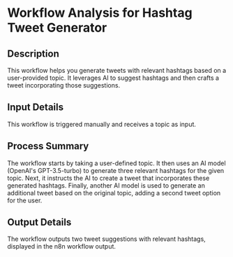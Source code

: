 # Workflow Analysis for Hashtag Tweet Generator

## Description
This workflow helps you generate tweets with relevant hashtags based on a user-provided topic. It leverages AI to suggest hashtags and then crafts a tweet incorporating those suggestions.

## Input Details
This workflow is triggered manually and receives a topic as input.

## Process Summary
The workflow starts by taking a user-defined topic. It then uses an AI model (OpenAI's GPT-3.5-turbo) to generate three relevant hashtags for the given topic. Next, it instructs the AI to create a tweet that incorporates these generated hashtags. Finally, another AI model is used to generate an additional tweet based on the original topic, adding a second tweet option for the user.

## Output Details
The workflow outputs two tweet suggestions with relevant hashtags, displayed in the n8n workflow output.
